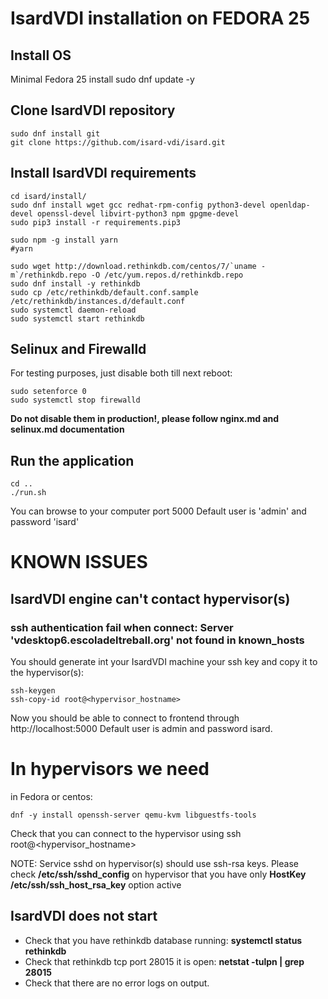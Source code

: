# IsardVDI installation on FEDORA 25

## Install OS

Minimal Fedora 25 install
sudo dnf update -y

## Clone IsardVDI repository

```
sudo dnf install git
git clone https://github.com/isard-vdi/isard.git
```

## Install IsardVDI requirements

```
cd isard/install/
sudo dnf install wget gcc redhat-rpm-config python3-devel openldap-devel openssl-devel libvirt-python3 npm gpgme-devel
sudo pip3 install -r requirements.pip3
```

```
sudo npm -g install yarn
#yarn
```

```
sudo wget http://download.rethinkdb.com/centos/7/`uname -m`/rethinkdb.repo -O /etc/yum.repos.d/rethinkdb.repo
sudo dnf install -y rethinkdb
sudo cp /etc/rethinkdb/default.conf.sample /etc/rethinkdb/instances.d/default.conf
sudo systemctl daemon-reload
sudo systemctl start rethinkdb
```

## Selinux and Firewalld
For testing purposes, just disable both till next reboot:

```
sudo setenforce 0
sudo systemctl stop firewalld
```

**Do not disable them in production!, please follow nginx.md and selinux.md documentation**

## Run the application

```
cd ..
./run.sh
```

You can browse to your computer port 5000
Default user is 'admin' and password 'isard'


# KNOWN ISSUES

## IsardVDI engine can't contact hypervisor(s)

### ssh authentication fail when connect: Server 'vdesktop6.escoladeltreball.org' not found in known_hosts

You should generate int your IsardVDI machine your ssh key and copy it to the hypervisor(s):
```
ssh-keygen
ssh-copy-id root@<hypervisor_hostname>
```


Now you should be able to connect to frontend through http://localhost:5000
Default user is admin and password isard.


# In hypervisors we need


in Fedora or centos:
```
dnf -y install openssh-server qemu-kvm libguestfs-tools
```

Check that you can connect to the hypervisor using ssh root@<hypervisor_hostname>

NOTE: Service sshd on hypervisor(s) should use ssh-rsa keys. Please check **/etc/ssh/sshd_config** on hypervisor that you have only **HostKey /etc/ssh/ssh_host_rsa_key** option active

## IsardVDI does not start

+ Check that you have rethinkdb database running: **systemctl status rethinkdb**
+ Check that rethinkdb tcp port 28015 it is open: **netstat -tulpn | grep 28015**
+ Check that there are no error logs on output.
